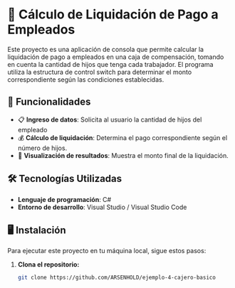# 🏧 Cálculo de Liquidación de Pago a Empleados 

Este proyecto es una aplicación de consola que permite calcular la liquidación de pago a empleados en una caja de compensación, tomando en cuenta la cantidad de hijos que tenga cada trabajador. El programa utiliza la estructura de control switch para determinar el monto correspondiente según las condiciones establecidas.  

## 🚀 Funcionalidades  

- 📋 **Ingreso de datos**: Solicita al usuario la cantidad de hijos del empleado 
- 💰 **Cálculo de liquidación**: Determina el pago correspondiente según el número de hijos.  
- 📄 **Visualización de resultados**: Muestra el monto final de la liquidación.  

## 🛠 Tecnologías Utilizadas  

- **Lenguaje de programación**: C#  
- **Entorno de desarrollo**: Visual Studio / Visual Studio Code  

## 🖥 Instalación  

Para ejecutar este proyecto en tu máquina local, sigue estos pasos:  

1. **Clona el repositorio:**  
   ```bash
   git clone https://github.com/ARSENHOLD/ejemplo-4-cajero-basico
